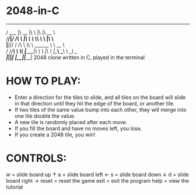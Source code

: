 # 2048-in-C
  _______  ________  ___   ___  ________     
 /  ___  \|\   __  \|\  \ |\  \|\   __  \    
/__/|_/  /\ \  \|\  \ \  \\_\  \ \  \|\  \   
|__|//  / /\ \  \\\  \ \______  \ \   __  \  
    /  /_/__\ \  \\\  \|_____|\  \ \  \|\  \ 
   |\________\ \_______\     \ \__\ \_______\
    \|_______|\|_______|      \|__|\|_______|
2048 clone written in C, played in the terminal

# HOW TO PLAY:
- Enter a direction for the tiles to slide, and all tiles on the board will slide in that direction until they hit the edge of the board, or another tile. 
- If two tiles of the same value bump into each other, they will merge into one tile double the value.
- A new tile is randomly placed after each move.
- If you fill the board and have no moves left, you lose.
- If you create a 2048 tile, you win!

# CONTROLS:
w = slide board up ↑
a = slide board left ←
s = slide board down ↓
d = slide board right →
reset = reset the game
exit = exit the program
help = view the tutorial
